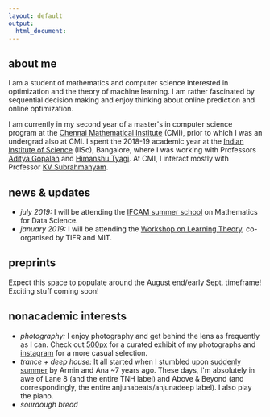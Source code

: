 ```yaml
---
layout: default
output: 
  html_document:
---
```


<!--<p> <img src="https://mitrodov.github.io/content/profile.jpg" width="100%" height="100%"> </p>-->


## about me

I am a student of mathematics and computer science interested in optimization and the theory of machine learning. I am rather fascinated by sequential decision making and enjoy thinking about online prediction and online optimization. 

I am currently in my second year of a master's in computer science program at the <a href="https://www.cmi.ac.in" target="_blank">Chennai Mathematical Institute</a> (CMI), prior to which I was an undergrad also at CMI. I spent the 2018-19 academic year at the <a href="https://www.iisc.ac.in" target="_blank">Indian Institute of Science</a> (IISc), Bangalore, where I was working with Professors <a href="https://ece.iisc.ac.in/~aditya/index.html" target="_blank">Aditya Gopalan</a> and <a href="https://ece.iisc.ac.in/~htyagi/" target="_blank">Himanshu Tyagi</a>. At CMI, I interact mostly with Professor <a href="https://www.cmi.ac.in/~kv/" target="_blank">KV Subrahmanyam</a>.




## news & updates

* <em>july 2019:</em> I will be attending the <a href="http://math.iisc.ac.in/~ifcam/Summer_School2019.htm" target="_blank">IFCAM summer school</a> on Mathematics for Data Science.
* <em>january 2019:</em> I will be attending the <a href="http://workshop.tcs.tifr.res.in" target="_blank">Workshop on Learning Theory</a>, co-organised by TIFR and MIT. 

## preprints
Expect this space to populate around the August end/early Sept. timeframe! Exciting stuff coming soon!




## nonacademic interests

* <em>photography:</em> I enjoy photography and get behind the lens as frequently as I can. Check out <a href="https://500px.com/sid_mit" target="_blank">500px</a> for a curated exhibit of my photographs and <a href="https://www.instagram.com/sid_mit/" target="_blank">instagram</a> for a more casual selection.
* <em>trance + deep house:</em> It all started when I stumbled upon <a href="https://www.youtube.com/watch?v=Aqx25hfTZeg" target="_blank">suddenly summer</a> by Armin and Ana ~7 years ago. These days, I'm absolutely in awe of Lane 8 (and the entire TNH label) and Above & Beyond (and correspondingly, the entire anjunabeats/anjunadeep label). I also play the piano.
* <em>sourdough bread</em>

